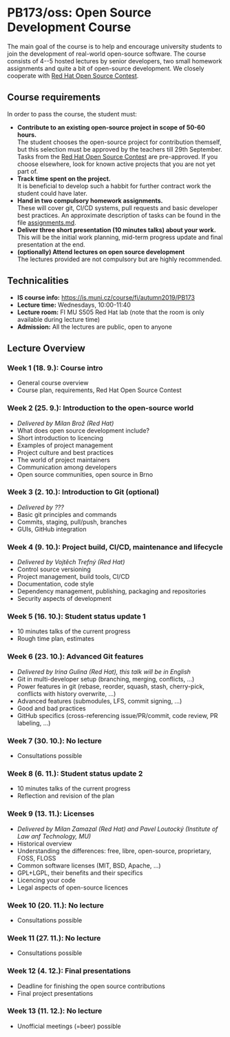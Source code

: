 # PB173/oss: Open Source Development Course

The main goal of the course is to help and encourage university students to join the development of real-world open-source software. The course consists of 4--5 hosted lectures by senior developers, two small homework assignments and quite a bit of open-source development. We closely cooperate with [Red Hat Open Source Contest](https://research.redhat.com/red-hat-open-source-contest/).

## Course requirements

In order to pass the course, the student must:

* **Contribute to an existing open-source project in scope of 50-60 hours.**  
The student chooses the open-source project for contribution themself, but this selection must be approved by the teachers till 29th September. Tasks from the [Red Hat Open Source Contest](https://research.redhat.com/red-hat-open-source-contest/) are pre-approved. If you choose elsewhere, look for known active projects that you are not yet part of.
* **Track time spent on the project.**  
It is beneficial to develop such a habbit for further contract work the student could have later.
* **Hand in two compulsory homework assignments.**  
These will cover git, CI/CD systems, pull requests and basic developer best practices. An approximate description of tasks can be found in the file [assignments.md](assignments.md).
* **Deliver three short presentation (10 minutes talks) about your work.**  
This will be the initial work planning, mid-term progress update and final presentation at the end.
* **(optionally) Attend lectures on open source development**  
The lectures provided are not compulsory but are highly recommended.

## Technicalities

* **IS course info:** https://is.muni.cz/course/fi/autumn2019/PB173
* **Lecture time:** Wednesdays, 10:00-11:40
* **Lecture room:** FI MU S505 Red Hat lab (note that the room is only available during lecture time)
* **Admission:** All the lectures are public, open to anyone

## Lecture Overview

### Week 1 (18. 9.): Course intro

* General course overview
* Course plan, requirements, Red Hat Open Source Contest

### Week 2 (25. 9.): Introduction to the open-source world

* _Delivered by Milan Brož (Red Hat)_
* What does open source development include?
* Short introduction to licencing
* Examples of project management
* Project culture and best practices
* The world of project maintainers
* Communication among developers
* Open source communities, open source in Brno

### Week 3 (2. 10.): Introduction to Git (optional)

* _Delivered by ???_
* Basic git principles and commands
* Commits, staging, pull/push, branches
* GUIs, GitHub integration

### Week 4 (9. 10.): Project build, CI/CD, maintenance and lifecycle

* _Delivered by Vojtěch Trefný (Red Hat)_
* Control source versioning
* Project management, build tools, CI/CD
* Documentation, code style
* Dependency management, publishing, packaging and repositories
* Security aspects of development

### Week 5 (16. 10.): Student status update 1

* 10 minutes talks of the current progress
* Rough time plan, estimates

### Week 6 (23. 10.): Advanced Git features

* _Delivered by Irina Gulina (Red Hat), this talk will be in English_
* Git in multi-developer setup (branching, merging, conflicts, ...)
* Power features in git (rebase, reorder, squash, stash, cherry-pick, conflicts with history overwrite, ...)
* Advanced features (submodules, LFS, commit signing, ...)
* Good and bad practices
* GitHub specifics (cross-referencing issue/PR/commit, code review, PR labeling, ...)

### Week 7 (30. 10.): No lecture

* Consultations possible

### Week 8 (6. 11.): Student status update 2

* 10 minutes talks of the current progress
* Reflection and revision of the plan

### Week 9 (13. 11.): Licenses

* _Delivered by Milan Zamazal (Red Hat) and Pavel Loutocký (Institute of Law anf Technology, MU)_
* Historical overview
* Understanding the differences: free, libre, open-source, proprietary, FOSS, FLOSS
* Common software licenses (MIT, BSD, Apache, ...)
* GPL+LGPL, their benefits and their specifics
* Licencing your code
* Legal aspects of open-source licences

### Week 10 (20. 11.): No lecture

* Consultations possible

### Week 11 (27. 11.): No lecture  

* Consultations possible

### Week 12 (4. 12.): Final presentations

* Deadline for finishing the open source contributions
* Final project presentations

### Week 13 (11. 12.): No lecture

* Unofficial meetings (=beer) possible

